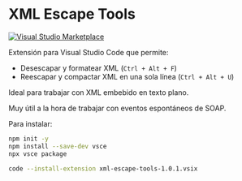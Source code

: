 # XML Escape Tools

[![Visual Studio Marketplace](https://img.shields.io/visual-studio-marketplace/v/oierecharri.xml-escape-tools)](https://marketplace.visualstudio.com/items?itemName=oierecharri.xml-escape-tools)

Extensión para Visual Studio Code que permite:

- Desescapar y formatear XML (`Ctrl + Alt + F`)
- Reescapar y compactar XML en una sola línea (`Ctrl + Alt + U`)

Ideal para trabajar con XML embebido en texto plano.

Muy útil a la hora de trabajar con eventos espontáneos de SOAP.

Para instalar:

```bash
npm init -y
npm install --save-dev vsce
npx vsce package

code --install-extension xml-escape-tools-1.0.1.vsix
```
